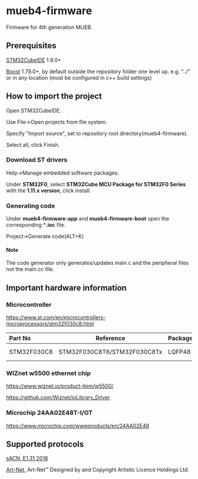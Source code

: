 # mueb4-firmware

Firmware for 4th generation MUEB.

## Prerequisites

[STM32CubeIDE](https://www.st.com/en/development-tools/stm32cubeide.html) 1.9.0+

[Boost](https://www.boost.org/) 1.79.0+, by default outside the repository folder one level up. e.g. "../" or in any location (must be configured in c++ build settings)

## How to import the project

Open STM32CubeIDE.

Use File->Open projects from file system.

Specify "Import source", set to repository root directory(mueb4-firmware).

Select all, click Finish.

### Download ST drivers

Help->Manage embedded software packages.

Under **STM32F0**, select **STM32Cube MCU Package for STM32F0 Series** with the **1.11.x version**, click install.

### Generating code

Under **mueb4-firmware-app** and **mueb4-firmware-boot** open the corresponding ***.ioc** file.

Project->Generate code(ALT+K)

#### Note

The code generator only generates/updates main.c and the peripheral files not the main.cc file.

## Important hardware information

### Microcontroller

https://www.st.com/en/microcontrollers-microprocessors/stm32f030c8.html

| Part No     | Reference                   | Package | Flash     | RAM      | IO   | Freq   |
| :---------- | --------------------------- | ------- | --------- | -------- | ---- | ------ |
| STM32F030C8 | STM32F030C8T6/STM32F030C8Tx | LQFP48  | 64 kBytes | 8 kBytes | 39   | 48 MHz |

### WIZnet w5500 ethernet chip

https://www.wiznet.io/product-item/w5500/

https://github.com/Wiznet/ioLibrary_Driver

### Microchip 24AA02E48T-I/OT

https://www.microchip.com/wwwproducts/en/24AA02E48

## Supported protocols

[sACN, E1.31 2018](https://tsp.esta.org/tsp/documents/docs/ANSI_E1-31-2018.pdf)

[Art-Net](https://www.artisticlicence.com/WebSiteMaster/User%20Guides/art-net.pdf), Art-Net™ Designed by and Copyright Artistic Licence Holdings Ltd.
